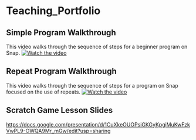 # Teaching_Portfolio

## Simple Program Walkthrough
This video walks through the sequence of steps for a beginner program on Snap.
[![Watch the video](https://img.youtube.com/vi/C9bDsJUk1bs/maxresdefault.jpg)](https://youtu.be/C9bDsJUk1bs)


## Repeat Program Walkthrough
This video walks through the sequence of steps for a program on Snap focused on the use of repeats.
[![Watch the video](https://img.youtube.com/vi/uliuc7CLZAQ/maxresdefault.jpg)](https://youtu.be/uliuc7CLZAQ)

## Scratch Game Lesson Slides
https://docs.google.com/presentation/d/1CuXkeOUOPsiGKGyKpgiMuKwFzkVwPL9-OWQA9Mr_mGw/edit?usp=sharing
